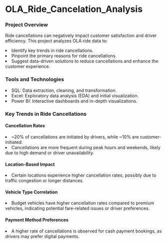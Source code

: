 # OLA_Ride_Cancelation_Analysis
<h3>Project Overview</h3>
<p>Ride cancellations can negatively impact customer satisfaction and driver efficiency. This project analyzes OLA ride data to:</p>
<li>Identify key trends in ride cancellations.</li>
<li>Pinpoint the primary reasons for ride cancellations.</li>
<li>Suggest data-driven solutions to reduce cancellations and enhance the customer experience.</li>

<h3>Tools and Technologies</h3>
<li>SQL: Data extraction, cleaning, and transformation.</li>
<li>Excel: Exploratory data analysis (EDA) and initial visualization.</li>
<li>Power BI: Interactive dashboards and in-depth visualizations.</li>

<h3>Key Trends in Ride Cancellations</h3>
<h4>Cancellation Rates</h4>
<li>~20% of cancellations are initiated by drivers, while ~10% are customer-initiated.</li>
<li>Cancellations are more frequent during peak hours and weekends, likely due to high demand or driver unavailability.</li>
<h4>Location-Based Impact</h4>

<li>Certain locations experience higher cancellation rates, possibly due to traffic congestion or longer distances.</li>
<h4>Vehicle Type Correlation</h4>

<li>Budget vehicles have higher cancellation rates compared to premium vehicles, indicating potential fare-related issues or driver preferences.</li>
<h4>Payment Method Preferences</h4>

<li>A higher rate of cancellations is observed for cash payment bookings, as drivers may prefer digital payments.</li>
